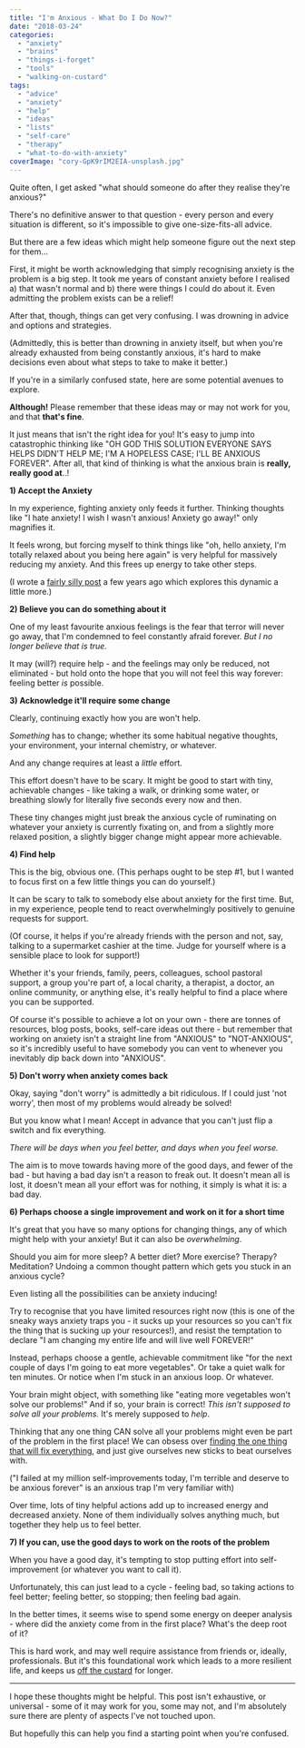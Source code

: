 ```yaml
---
title: "I'm Anxious - What Do I Do Now?"
date: "2018-03-24"
categories: 
  - "anxiety"
  - "brains"
  - "things-i-forget"
  - "tools"
  - "walking-on-custard"
tags: 
  - "advice"
  - "anxiety"
  - "help"
  - "ideas"
  - "lists"
  - "self-care"
  - "therapy"
  - "what-to-do-with-anxiety"
coverImage: "cory-GpK9rIM2EIA-unsplash.jpg"
---
```


Quite often, I get asked "what should someone do after they realise they're anxious?"

There's no definitive answer to that question - every person and every situation is different, so it's impossible to give one-size-fits-all advice.

But there are a few ideas which might help someone figure out the next step for them...

<!--more-->

First, it might be worth acknowledging that simply recognising anxiety is the problem is a big step. It took me years of constant anxiety before I realised a) that wasn't normal and b) there were things I could do about it. Even admitting the problem exists can be a relief!

After that, though, things can get very confusing. I was drowning in advice and options and strategies.

(Admittedly, this is better than drowning in anxiety itself, but when you're already exhausted from being constantly anxious, it's hard to make decisions even about what steps to take to make it better.)

If you're in a similarly confused state, here are some potential avenues to explore.

**Although!** Please remember that these ideas may or may not work for you, and that **that's fine**.

It just means that isn't the right idea for you! It's easy to jump into catastrophic thinking like "OH GOD THIS SOLUTION EVERYONE SAYS HELPS DIDN'T HELP ME; I'M A HOPELESS CASE; I'LL BE ANXIOUS FOREVER". After all, that kind of thinking is what the anxious brain is **really, really good at**..!

**1) Accept the Anxiety**

In my experience, fighting anxiety only feeds it further. Thinking thoughts like "I hate anxiety! I wish I wasn't anxious! Anxiety go away!" only magnifies it.

It feels wrong, but forcing myself to think things like "oh, hello anxiety, I'm totally relaxed about you being here again" is very helpful for massively reducing my anxiety. And this frees up energy to take other steps.

(I wrote a [fairly silly post](https://www.walkingoncustard.com/exploding-cats-panic-attacks/) a few years ago which explores this dynamic a little more.)

**2) Believe you can do something about it**

One of my least favourite anxious feelings is the fear that terror will never go away, that I'm condemned to feel constantly afraid forever. _But I no longer believe that is true._

It may (will?) require help - and the feelings may only be reduced, not eliminated - but hold onto the hope that you will not feel this way forever: feeling better _is_ possible.

**3) Acknowledge it'll require some change**

Clearly, continuing exactly how you are won't help.

_Something_ has to change; whether its some habitual negative thoughts, your environment, your internal chemistry, or whatever.

And any change requires at least a _little_ effort.

This effort doesn't have to be scary. It might be good to start with tiny, achievable changes - like taking a walk, or drinking some water, or breathing slowly for literally five seconds every now and then.

These tiny changes might just break the anxious cycle of ruminating on whatever your anxiety is currently fixating on, and from a slightly more relaxed position, a slightly bigger change might appear more achievable.

**4) Find help**

This is the big, obvious one. (This perhaps ought to be step #1, but I wanted to focus first on a few little things you can do yourself.)

It can be scary to talk to somebody else about anxiety for the first time. But, in my experience, people tend to react overwhelmingly positively to genuine requests for support.

(Of course, it helps if you're already friends with the person and not, say, talking to a supermarket cashier at the time. Judge for yourself where is a sensible place to look for support!)

Whether it's your friends, family, peers, colleagues, school pastoral support, a group you're part of, a local charity, a therapist, a doctor, an online community, or anything else, it's really helpful to find a place where you can be supported.

Of course it's possible to achieve a lot on your own - there are tonnes of resources, blog posts, books, self-care ideas out there - but remember that working on anxiety isn't a straight line from "ANXIOUS" to "NOT-ANXIOUS", so it's incredibly useful to have somebody you can vent to whenever you inevitably dip back down into "ANXIOUS".

**5) Don't worry when anxiety comes back**

Okay, saying "don't worry" is admittedly a bit ridiculous. If I could just 'not worry', then most of my problems would already be solved!

But you know what I mean! Accept in advance that you can't just flip a switch and fix everything.

_There will be days when you feel better, and days when you feel worse._

The aim is to move towards having more of the good days, and fewer of the bad - but having a bad day isn't a reason to freak out. It doesn't mean all is lost, it doesn't mean all your effort was for nothing, it simply is what it is: a bad day.

**6) Perhaps choose a single improvement and work on it for a short time**

It's great that you have so many options for changing things, any of which might help with your anxiety! But it can also be _overwhelming_.

Should you aim for more sleep? A better diet? More exercise? Therapy? Meditation? Undoing a common thought pattern which gets you stuck in an anxious cycle?

Even listing all the possibilities can be anxiety inducing!

Try to recognise that you have limited resources right now (this is one of the sneaky ways anxiety traps you - it sucks up your resources so you can't fix the thing that is sucking up your resources!), and resist the temptation to declare "I am changing my entire life and will live well FOREVER!"

Instead, perhaps choose a gentle, achievable commitment like "for the next couple of days I'm going to eat more vegetables". Or take a quiet walk for ten minutes. Or notice when I'm stuck in an anxious loop. Or whatever.

Your brain might object, with something like "eating more vegetables won't solve our problems!" And if so, your brain is correct! _This isn't supposed to solve all your problems._ It's merely supposed to _help_.

Thinking that any one thing CAN solve all your problems might even be part of the problem in the first place! We can obsess over [finding the one thing that will fix everything](https://www.walkingoncustard.com/the-one-answer/), and just give ourselves new sticks to beat ourselves with.

("I failed at my million self-improvements today, I'm terrible and deserve to be anxious forever" is an anxious trap I'm very familiar with)

Over time, lots of tiny helpful actions add up to increased energy and decreased anxiety. None of them individually solves anything much, but together they help us to feel better.

**7) If you can, use the good days to work on the roots of the problem**

When you have a good day, it's tempting to stop putting effort into self-improvement (or whatever you want to call it).

Unfortunately, this can just lead to a cycle - feeling bad, so taking actions to feel better; feeling better, so stopping; then feeling bad again.

In the better times, it seems wise to spend some energy on deeper analysis - where did the anxiety come from in the first place? What's the deep root of it?

This is hard work, and may well require assistance from friends or, ideally, professionals. But it's this foundational work which leads to a more resilient life, and keeps us [off the custard](http://bit.ly/custardTED) for longer.

* * *

I hope these thoughts might be helpful. This post isn't exhaustive, or universal - some of it may work for you, some may not, and I'm absolutely sure there are plenty of aspects I've not touched upon.

But hopefully this can help you find a starting point when you're confused.
